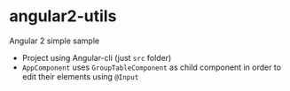 # angular2-utils
Angular 2 simple sample
* Project using Angular-cli (just `src` folder)
* `AppComponent` uses `GroupTableComponent` as child component in order to edit their elements using `@Input`
